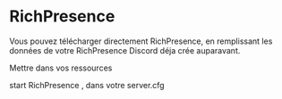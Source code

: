 # RichPresence

Vous pouvez télécharger directement RichPresence, en remplissant les données de votre RichPresence Discord déja crée auparavant.

Mettre dans vos ressources

start RichPresence , dans votre server.cfg
